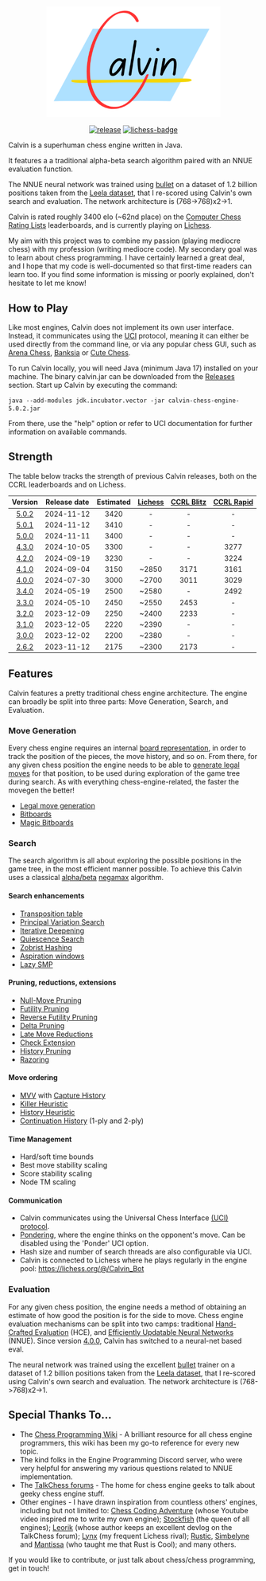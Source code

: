 <p align="center"><img src="src/main/resources/logo.png" width="350"></p>

<div align="center">

[![release][release-badge]][release-link]
[![lichess-badge]][lichess-link]

</div>

Calvin is a superhuman chess engine written in Java. 

It features a a traditional alpha-beta search algorithm paired with an NNUE evaluation function. 

The NNUE neural network was trained using [bullet](https://github.com/jw1912/bullet) on a dataset of 1.2 billion positions taken from the [Leela dataset](https://www.kaggle.com/datasets/linrock/t77dec2021-t78janfeb2022-t80apr2022), that I re-scored using Calvin's own search and evaluation. The network architecture is (768->768)x2->1. 

Calvin is rated roughly 3400 elo (~62nd place) on the [Computer Chess Rating Lists](https://www.computerchess.org.uk/ccrl/4040/) leaderboards, and is currently playing on [Lichess](https://lichess.org/@/Calvin_Bot).

My aim with this project was to combine my passion (playing mediocre chess) with my profession (writing mediocre code). My secondary goal was to learn about chess programming. I have certainly learned a great deal, and I hope that my code is well-documented so that first-time readers can learn too. If you find some information is missing or poorly explained, don't hesitate to let me know!

## How to Play

Like most engines, Calvin does not implement its own user interface. Instead, it communicates using the [UCI](https://en.wikipedia.org/wiki/Universal_Chess_Interface) protocol, meaning it can either be used directly from the command line, or via any popular chess GUI, such as [Arena Chess](http://www.playwitharena.de/), [Banksia](https://banksiagui.com/) or [Cute Chess](https://cutechess.com/).

To run Calvin locally, you will need Java (minimum Java 17) installed on your machine. The binary calvin.jar can be downloaded from the [Releases](https://github.com/kelseyde/calvin-chess-engine/releases/tag/4.0.0) section. Start up Calvin by executing the command:

```
java --add-modules jdk.incubator.vector -jar calvin-chess-engine-5.0.2.jar
```
From there, use the "help" option or refer to UCI documentation for further information on available commands.

## Strength

The table below tracks the strength of previous Calvin releases, both on the CCRL leaderboards and on Lichess.

| 	Version	 | 	Release date | Estimated | [Lichess](https://lichess.org/)	 | 	[CCRL Blitz](https://www.computerchess.org.uk/ccrl/404/)	 | [CCRL Rapid](https://www.computerchess.org.uk/ccrl/4040/) 
| 	:-----:	 | 	:-----:	 |:---------:| :-----:	|  :-----:	 |:---------------------------------------------------------:|  
| [5.0.2](https://github.com/kelseyde/calvin-chess-engine/releases/tag/5.0.2) | 2024-11-12 |   3420    | - | - | - |
| [5.0.1](https://github.com/kelseyde/calvin-chess-engine/releases/tag/5.0.1) | 2024-11-12 |   3410    | - | - | - |
| [5.0.0](https://github.com/kelseyde/calvin-chess-engine/releases/tag/5.0.0) | 2024-11-11 |   3400    | - | - | - |
| [4.3.0](https://github.com/kelseyde/calvin-chess-engine/releases/tag/4.3.0) | 2024-10-05 |   3300    | - | - | 3277 |
| [4.2.0](https://github.com/kelseyde/calvin-chess-engine/releases/tag/4.2.0) | 2024-09-19 |   3230    | - | - | 3224 |
| [4.1.0](https://github.com/kelseyde/calvin-chess-engine/releases/tag/4.1.0) | 2024-09-04 |   3150    | ~2850 | 3171 | 3161 |
| [4.0.0](https://github.com/kelseyde/calvin-chess-engine/releases/tag/4.0.0) | 2024-07-30 |   3000    | ~2700 | 3011 | 3029 |
| [3.4.0](https://github.com/kelseyde/calvin-chess-engine/releases/tag/3.4.0) | 2024-05-19 |   2500    | ~2580 | - | 2492 |
| [3.3.0](https://github.com/kelseyde/calvin-chess-engine/releases/tag/3.3.0) | 2024-05-10 |   2450    | ~2550 | 2453 | - |
| [3.2.0](https://github.com/kelseyde/calvin-chess-engine/releases/tag/3.2.0) | 2023-12-09 |   2250    | ~2400 | 2233 | - |
| [3.1.0](https://github.com/kelseyde/calvin-chess-engine/releases/tag/3.1.0) | 2023-12-05 |   2220    | ~2390 | - | - |
| [3.0.0](https://github.com/kelseyde/calvin-chess-engine/releases/tag/3.0.0) | 2023-12-02 |   2200    | ~2380 | - | - |
| [2.6.2](https://github.com/kelseyde/calvin-chess-engine/releases/tag/2.6.2) | 2023-11-12 |   2175    | ~2300 | 2173 | - |

## Features

Calvin features a pretty traditional chess engine architecture. The engine can broadly be split into three parts: Move Generation, Search, and Evaluation.

### Move Generation

Every chess engine requires an internal [board representation](https://www.chessprogramming.org/Board_Representation), in order to track the position of the pieces, the move history, and so on. From there, for any given chess position the engine needs to be able to [generate legal moves](https://www.chessprogramming.org/Move_Generation) for that position, to be used during exploration of the game tree during search. As with everything chess-engine-related, the faster the movegen the better!

- [Legal move generation](https://www.chessprogramming.org/Move_Generation)
- [Bitboards](https://www.chessprogramming.org/Bitboards)
- [Magic Bitboards](https://www.chessprogramming.org/Magic_Bitboards)

### Search

The search algorithm is all about exploring the possible positions in the game tree, in the most efficient manner possible. To achieve this Calvin uses a classical [alpha/beta](https://www.chessprogramming.org/Alpha-Beta) [negamax](https://www.chessprogramming.org/Negamax) algorithm. 

#### Search enhancements

- [Transposition table](https://www.chessprogramming.org/Transposition_Table)
- [Principal Variation Search](https://www.chessprogramming.org/Principal_Variation_Search)
- [Iterative Deepening](https://www.chessprogramming.org/Iterative_Deepening)
- [Quiescence Search](https://www.chessprogramming.org/Quiescence_Search)
- [Zobrist Hashing](https://www.chessprogramming.org/Zobrist_Hashing)
- [Aspiration windows](https://www.chessprogramming.org/Aspiration_Windows)
- [Lazy SMP](https://www.chessprogramming.org/Lazy_SMP)

#### Pruning, reductions, extensions

- [Null-Move Pruning](https://www.chessprogramming.org/Null_Move_Pruning)
- [Futility Pruning](https://www.chessprogramming.org/Futility_Pruning)
- [Reverse Futility Pruning](https://www.chessprogramming.org/Reverse_Futility_Pruning)
- [Delta Pruning](https://www.chessprogramming.org/Delta_Pruning)
- [Late Move Reductions](https://www.chessprogramming.org/Late_Move_Reductions)
- [Check Extension](https://www.chessprogramming.org/Check_Extensions)
- [History Pruning](https://www.chessprogramming.org/History_Leaf_Pruning)
- [Razoring](https://www.chessprogramming.org/Razoring)

#### Move ordering

- [MVV](https://www.chessprogramming.org/MVV-LVA) with [Capture History](https://www.chessprogramming.org/History_Heuristic#Capture_History)
- [Killer Heuristic](https://www.chessprogramming.org/Killer_Move)
- [History Heuristic](https://www.chessprogramming.org/History_Heuristic)
- [Continuation History](https://www.chessprogramming.org/History_Heuristic#Continuation_History) (1-ply and 2-ply)

#### Time Management

- Hard/soft time bounds
- Best move stability scaling
- Score stability scaling
- Node TM scaling

#### Communication
- Calvin communicates using the Universal Chess Interface [(UCI) protocol](https://www.chessprogramming.org/UCI).
- [Pondering](https://www.chessprogramming.org/Pondering), where the engine thinks on the opponent's move. Can be disabled using the 'Ponder' UCI option.
- Hash size and number of search threads are also configurable via UCI.
- Calvin is connected to Lichess where he plays regularly in the engine pool: https://lichess.org/@/Calvin_Bot

### Evaluation 

For any given chess position, the engine needs a method of obtaining an estimate of how good the position is for the side to move. Chess engine evaluation mechanisms can be split into two camps: traditional [Hand-Crafted Evaluation](https://www.chessprogramming.org/Evaluation) (HCE), and [Efficiently Updatable Neural Networks](https://www.chessprogramming.org/NNUE) (NNUE). Since version [4.0.0](https://github.com/kelseyde/calvin-chess-engine/releases/tag/4.0.0), Calvin has switched to a neural-net based eval. 

The neural network was trained using the excellent [bullet](https://github.com/jw1912/bullet) trainer on a dataset of 1.2 billion positions taken from the [Leela dataset](https://www.kaggle.com/datasets/linrock/t77dec2021-t78janfeb2022-t80apr2022), that I re-scored using Calvin's own search and evaluation. The network architecture is (768->768)x2->1. 

## Special Thanks To...

- The [Chess Programming Wiki](https://www.chessprogramming.org) - A brilliant resource for all chess engine programmers, this wiki has been my go-to reference for every new topic.
- The kind folks in the Engine Programming Discord server, who were very helpful for answering my various questions related to NNUE implementation.
- The [TalkChess forums](https://talkchess.com/) - The home for chess engine geeks to talk about geeky chess engine stuff.
- Other engines - I have drawn inspiration from countless others' engines, including but not limited to: [Chess Coding Adventure](https://github.com/SebLague/Chess-Coding-Adventure) (whose Youtube video inspired me to write my own engine); [Stockfish](https://github.com/official-stockfish/Stockfish) (the queen of all engines); [Leorik](https://github.com/lithander/Leorik) (whose author keeps an excellent devlog on the TalkChess forum); [Lynx](https://github.com/lynx-chess/Lynx) (my frequent Lichess rival); [Rustic](https://github.com/mvanthoor/rustic), [Simbelyne](https://github.com/sroelants/simbelmyne) and [Mantissa](https://github.com/jtheardw/mantissa) (who taught me that Rust is Cool); and many others.

If you would like to contribute, or just talk about chess/chess programming, get in touch!

[release-badge]: https://img.shields.io/github/v/release/kelseyde/calvin-chess-engine?style=for-the-badge&color=ed5858
[release-link]: https://github.com/kelseyde/calvin-chess-engine/releases/latest

[lichess-badge]: https://img.shields.io/badge/Play-v5.0.2-ffd25c?logo=lichess&style=for-the-badge
[lichess-link]: https://lichess.org/@/Calvin_Bot
